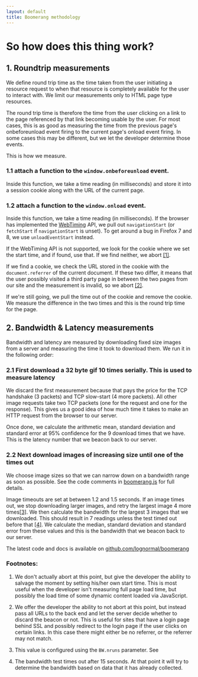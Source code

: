 ```yaml
---
layout: default
title: Boomerang methodology
---
```


# So how does this thing work?

## 1. Roundtrip measurements

We define round trip time as the time taken from the user initiating a resource request
to when that resource is completely available for the user to interact with.  We limit
our measurements only to HTML page type resources.

The round trip time is therefore the time from the user clicking on a link to the page
referenced by that link becoming usable by the user.  For most cases, this is as good
as measuring the time from the previous page's onbeforeunload event firing to the current
page's onload event firing.  In some cases this may be different, but we let the
developer determine those events.

This is how we measure.

### 1.1 attach a function to the <code>window.onbeforeunload</code> event.

Inside this function, we take a time reading (in milliseconds) and store it into a
session cookie along with the URL of the current page.

### 1.2 attach a function to the <code>window.onload</code> event.

Inside this function, we take a time reading (in milliseconds).  If the browser has implemented the
<a href="http://dev.w3.org/2006/webapi/WebTiming/">WebTiming</a> API, we
pull out <code>navigationStart</code> (or <code>fetchStart</code> if <code>navigationStart</code>
is unset).  To get around a bug in Firefox 7 and 8, we use <code>unloadEventStart</code> instead.

If the WebTiming API is not supported, we look for the cookie where we set the start time, and if found,
use that.  If we find neither, we abort <a href="#fn-1" class="fn">[1]</a>.

If we find a cookie, we check the URL stored in the cookie with the <code>document.referrer</code>
of the current document.  If these two differ, it means that the user possibly
visited a third party page in between the two pages from our site and the measurement
is invalid, so we abort <a href="#fn-2" class="fn">[2]</a>.

If we're still going, we pull the time out of the cookie and remove the cookie.  We
measure the difference in the two times and this is the round trip time for the page.


## 2. Bandwidth &amp; Latency measurements

Bandwidth and latency are measured by downloading fixed size images from a server
and measuring the time it took to download them.  We run it in the following order:

### 2.1 First download a 32 byte gif 10 times serially.  This is used to measure latency

We discard the first measurement because that pays the price for the TCP handshake
(3 packets) and TCP slow-start (4 more packets).  All other image requests take
two TCP packets (one for the request and one for the response).  This gives us a
good idea of how much time it takes to make an HTTP request from the browser to
our server.

Once done, we calculate the arithmetic mean, standard deviation and standard error
at 95% confidence for the 9 download times that we have.  This is the latency number
that we beacon back to our server.


### 2.2 Next download images of increasing size until one of the times out

We choose image sizes so that we can narrow down on a bandwidth range as soon as
possible.  See the code comments in <a href="../boomerang.js">boomerang.js</a> for
full details.

Image timeouts are set at between 1.2 and 1.5 seconds.  If an image times out, we
stop downloading larger images, and retry the largest image 4 more times<a href="#fn-3" class="fn">[3]</a>.
We then calculate the bandwidth for the largest 3 images that we downloaded.  This
should result in 7 readings unless the test timed out before that <a href="#fn-4" class="fn">[4]</a>.
We calculate the median, standard deviation and standard error from these values
and this is the bandwidth that we beacon back to our server.


The latest code and docs is available on <a href="http://github.com/lognormal/boomerang/">github.com/lognormal/boomerang</a>

### Footnotes:

1. We don't actually abort at this point, but give the developer the ability to
salvage the moment by setting his/her own start time.  This is most useful when the
developer isn't measuring full page load time, but possibly the load time of some
dynamic content loaded via JavaScript.

2. We offer the developer the ability to not abort at this point, but instead
pass all URLs to the back end and let the server decide whether to discard the
beacon or not.  This is useful for sites that have a login page behind SSL and
possibly redirect to the login page if the user clicks on certain links.  In this
case there might either be no referrer, or the referrer may not match.

3. This value is configured using the <code>BW.nruns</code> parameter.  See

4. The bandwidth test times out after 15 seconds.  At that point it will try to
determine the bandwidth based on data that it has already collected.
